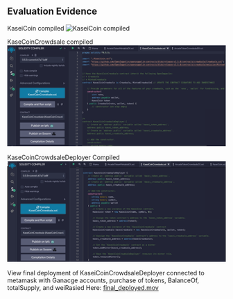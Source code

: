 ## Evaluation Evidence

KaseiCoin compiled
![KaseiCoin compiled](KaseiCoin_compilation.png)

KaseCoinCrowdsale compiled
![KaseiCoinCrowsale compiled](KaseiCoinCrowdsale_compiled.png)

KaseCoinCrowdsaleDeployer Compiled
![KaseiCoinCrowsaleDeployer compiled](KaseiCoinCrowdsaleDeployer_compiled.png)

View final deployment of KaseiCoinCrowdsaleDeployer connected to metamask with Ganacge accounts, purchase of tokens, BalanceOf, totalSupply, and weiRasied Here: [final_deployed.mov](./final_deployed.mov)